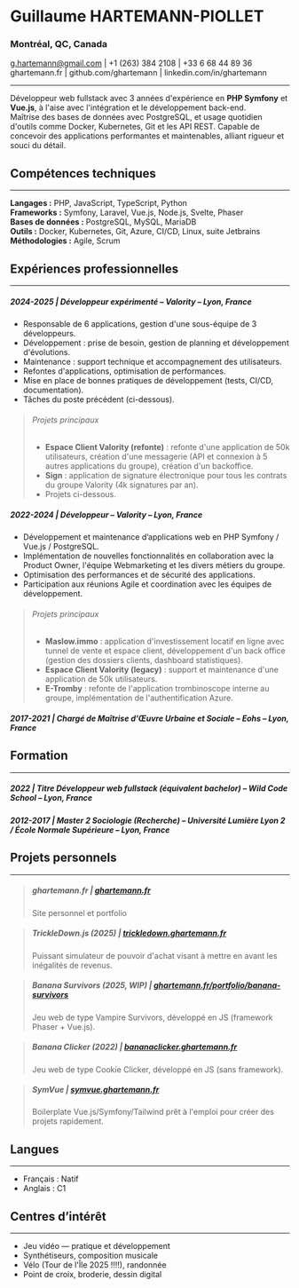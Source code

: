 # Guillaume HARTEMANN-PIOLLET

### Montréal, QC, Canada
g.hartemann@gmail.com  |  +1 (263) 384 2108  |  +33 6 68 44 89 36  
ghartemann.fr  |  github.com/ghartemann  |  linkedin.com/in/ghartemann

---
Développeur web fullstack avec 3 années d'expérience en **PHP Symfony** et **Vue.js**, à l'aise avec l'intégration et le développement back-end.  
Maîtrise des bases de données avec PostgreSQL, et usage quotidien d'outils comme Docker, Kubernetes, Git et les API REST.
Capable de concevoir des applications performantes et maintenables, alliant rigueur et souci du détail.


## Compétences techniques

---
**Langages :** PHP, JavaScript, TypeScript, Python  
**Frameworks :** Symfony, Laravel, Vue.js, Node.js, Svelte, Phaser  
**Bases de données :** PostgreSQL, MySQL, MariaDB  
**Outils :** Docker, Kubernetes, Git, Azure, CI/CD, Linux, suite Jetbrains  
**Méthodologies :** Agile, Scrum


## Expériences professionnelles

---
##### 2024-2025  |  Développeur expérimenté – Valority – Lyon, France
- Responsable de 6 applications, gestion d'une sous-équipe de 3 développeurs.
- Développement : prise de besoin, gestion de planning et développement d'évolutions.
- Maintenance : support technique et accompagnement des utilisateurs.
- Refontes d'applications, optimisation de performances.
- Mise en place de bonnes pratiques de développement (tests, CI/CD, documentation).
- Tâches du poste précédent (ci-dessous).

>###### Projets principaux
>- **Espace Client Valority (refonte)** : refonte d'une application de 50k utilisateurs, création d'une messagerie (API et connexion à 5 autres applications du groupe), création d'un backoffice.
>- **Sign** : application de signature électronique pour tous les contrats du groupe Valority (4k signatures par an).
>- Projets ci-dessous.

##### 2022-2024  |  Développeur – Valority – Lyon, France
- Développement et maintenance d’applications web en PHP Symfony / Vue.js / PostgreSQL.
- Implémentation de nouvelles fonctionnalités en collaboration avec la Product Owner, l'équipe Webmarketing et les divers métiers du groupe.
- Optimisation des performances et de sécurité des applications.
- Participation aux réunions Agile et coordination avec les équipes de développement.

>###### Projets principaux
>- **Maslow.immo** : application d'investissement locatif en ligne avec tunnel de vente et espace client, développement d'un back office (gestion des dossiers clients, dashboard statistiques).
>- **Espace Client Valority (legacy)** : support et maintenance d'une application de 50k utilisateurs.
>- **E-Tromby** : refonte de l'application trombinoscope interne au groupe, implémentation de l'authentification Azure.

##### 2017-2021  |  Chargé de Maîtrise d'Œuvre Urbaine et Sociale – Eohs – Lyon, France


## Formation

---
##### 2022  |  Titre Développeur web fullstack (équivalent bachelor) – Wild Code School – Lyon, France
##### 2012-2017  |  Master 2 Sociologie (Recherche) – Université Lumière Lyon 2 / École Normale Supérieure – Lyon, France


## Projets personnels

---
>##### ghartemann.fr  |  [ghartemann.fr](https://ghartemann.fr)
>Site personnel et portfolio

>##### TrickleDown.js (2025) | [trickledown.ghartemann.fr](https://trickledown.ghartemann.fr)
>Puissant simulateur de pouvoir d'achat visant à mettre en avant les inégalités de revenus.

>##### Banana Survivors (2025, WIP) | [ghartemann.fr/portfolio/banana-survivors](https://ghartemann.fr/portfolio/banana-survivors)
>Jeu web de type Vampire Survivors, développé en JS (framework Phaser + Vue.js).

>##### Banana Clicker (2022) | [bananaclicker.ghartemann.fr](https://bananaclicker.ghartemann.fr)
>Jeu web de type Cookie Clicker, développé en JS (sans framework).

>##### SymVue | [symvue.ghartemann.fr](https://symvue.ghartemann.fr)
>Boilerplate Vue.js/Symfony/Tailwind prêt à l'emploi pour créer des projets rapidement.


## Langues

---
- Français : Natif
- Anglais : C1


## Centres d’intérêt

---
- Jeu vidéo — pratique et développement
- Synthétiseurs, composition musicale
- Vélo (Tour de l'Île 2025 !!!!), randonnée
- Point de croix, broderie, dessin digital
